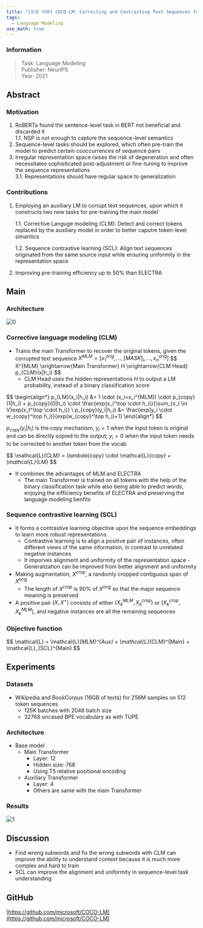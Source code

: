 ```yaml
---
title: "[논문 리뷰] COCO-LM: Correcting and Contrasting Text Sequences for Language Model Pretraining"
tags:
  - Language Modeling
use_math: true
---
```


### Information
> Task: Language Modeling \
> Publisher: NeurIPS \
> Year: 2021

## Abstract
### Motivation
1. RoBERTa found the sentence-level task in BERT not beneficial and discarded it\
1.1. NSP is not enough to capture the sequence-level semantics
2. Sequence-level tasks should be explored, which often pre-train the model to predict certain cooccurrences of sequence pairs
3. Irregular representation space raises the risk of degeneration and often necessitates sophisticated post-adjustment or fine-tuning to improve the sequence representations\
3.1. Representations should have regular space to generalization

### Contributions
1. Employing an auxiliary LM to corrupt text sequences, upon which it constructs two new tasks for pre-training the main model

    1.1. Corrective Languge modeling (CLM): Detect and correct tokens replaced by the auxiliary model in order to better caputre token-level simantics

    1.2. Sequence contrastive learning (SCL): Align text sequences originated from the same source input while ensuring uniformity in the representation space

2. Improving pre-training efficiency up to 50% than ELECTRA

## Main
### Architecture
![0](https://squiduu.github.io/assets/images/review/cocolm/0.png)

### Corrective language modeling (CLM)
- Trains the main Transformer to recover the original tokens, given the corrupted text sequence $X^{MLM}=[x_1^{orig}, ..., [MASK]_i, ..., x_n^{orig}]$
\$\$
  X^{MLM} \xrightarrow{Main Transformer} H \xrightarrow{CLM Head} p_{CLM}(x|h_i)
\$\$
  - CLM Head uses the hidden representations $H$ to output a LM probability, instead of a binary classification score

\$\$
\begin{align*}
  p_{LM}(x_i|h_i) &= 1 \cdot (x_i=x_i^{MLM}) \cdot p_{copy}(1|h_i) + p_{copy}(0|h_i) \cdot \frac{exp(x_i^\top \cdot h_i)}{\sum_{x_i \in V}exp(x_t^\top \cdot h_i)} \\
  p_{copy}(y_i|h_i) &= \frac{exp(y_i \cdot w_{copy}^\top h_i)}{exp(w_{copy}^\top h_i)+1}
\end{align*}
\$\$

$p_{copy}(y_i|h_i)$ is the copy mechanism, $y_i=1$ when the input token is original and can be directly copied to the output; $y_i=0$ when the input token needs to be corrected to another token from the vocab

\$\$
  \mathcal{L}_{CLM} = \lambda_{copy} \cdot \mathcal{L}_{copy} + \mathcal{L}_{LM}
\$\$

- It combines the advantages of MLM and ELECTRA
  - The main Transformer is trained on all tokens with the help of the binary classification task while also being able to predict words, enjoying the eifficiency benefits of ELECTRA and preserving the language modeling benfits

### Sequence contrastive learning (SCL)
- It forms a contrastive learning objective upon the sequence embeddings to learn more robust representations
  - Contrastive learning is to align a positive pair of instances, often different views of the same information, in contrast to unrelated negative instances
  - It imporves alignment and uniformity of the representation space
        - Generalization can be improved from better alignment and uniformity
- Making augmentation, $X^{crop}$, a randomly cropped contiguous span of $X^{orig}$
    - The length of $X^{crop}$ is 90% of $X^{orig}$ so that the major sequence meaning is preserved
- A positive pair $(X, X^+)$ consists of either $(X_k^{MLM}, X_k^{crop})$ or $(X_k^{crop}, X_k^{MLM})$, and negative instances are all the remaining sequences

### Objective function
\$\$
  \mathcal{L} = \mathcal{L}_{MLM}^{Aux} + \mathcal{L}_{CLM}^{Main} + \mathcal{L}_{SCL}^{Main}
\$\$

## Experiments
### Datasets
- Wikipedia and BookCorpus (16GB of texts) for 256M samples on 512 token sequences
    - 125K batches with 2048 batch size
    - 32768 uncased BPE vocabulary as with TUPE

### Architecture
- Base model
    - Main Transformer
        - Layer: 12
        - Hidden size: 768
        - Using T5 relative positional encoding
    - Auxiliary Transformer
        - Layer: 4
        - Others are same with the main Transformer

### Results
![1](https://squiduu.github.io/assets/images/review/cocolm/1.png)

## Discussion
- Find wrong subwords and fix the wrong subwords with CLM can improve the ability to understand context because it is much more complex and hard to train
- SCL can improve the alignment and uniformity in sequence-level task understanding

## GitHub
[https://github.com/microsoft/COCO-LM](https://github.com/microsoft/COCO-LM)